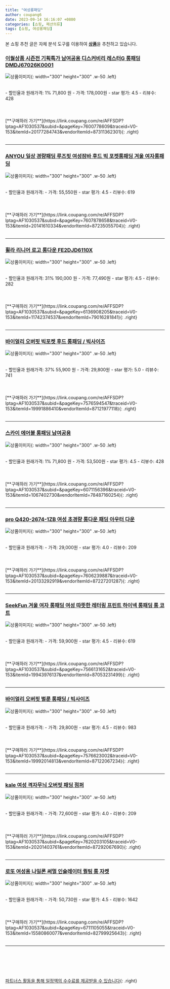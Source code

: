 ```yaml
---
title: "여성롱패딩"
author: coupang6
date: 2023-09-14 16:16:07 +0800
categories: [쇼핑, 패션의류]
tags: [쇼핑, 여성롱패딩]
---
```


본 쇼핑 추천 글은 자체 분석 도구를 이용하여 [**상품**](https://link.coupang.com/a/bao1ui)을 추천하고 있습니다.

### [이월상품 시즌전 기획특가 남여공용 디스커비리 레스터G 롱패딩 DMDJ67026K0001](https://link.coupang.com/re/AFFSDP?lptag=AF1030537&subid=&pageKey=7600778609&traceid=V0-153&itemId=20177284743&vendorItemId=87311362301)

![상품이미지](https://thumbnail10.coupangcdn.com/thumbnails/remote/230x230ex/image/vendor_inventory/9a73/719452d4103f6b2a5863198a1ddfe5c281eba8b157cbc0f13ba829962e71.png){: width="300" height="300" .w-50 .left}


<br>
- 할인율과 원래가격: 1%  71,800   원
- 가격: 178,000원
- star 평가: 4.5
- 리뷰수: 428
<br>
<br>
<br>
<br>
[**구매하러 가기**](https://link.coupang.com/re/AFFSDP?lptag=AF1030537&subid=&pageKey=7600778609&traceid=V0-153&itemId=20177284743&vendorItemId=87311362301){: .right}
<br>
<br>

---

### [ANYOU 일상 경량패딩 루즈핏 여성잠바 후드 빅 포켓롱패딩 겨울 여자롱패딩](https://link.coupang.com/re/AFFSDP?lptag=AF1030537&subid=&pageKey=7607878658&traceid=V0-153&itemId=20141610334&vendorItemId=87235055704)

![상품이미지](https://thumbnail6.coupangcdn.com/thumbnails/remote/230x230ex/image/vendor_inventory/59e8/cc337b9bd2d236fa4044e14eb027ddd38c8f16c33e48d4e48753f24e9016.jpg){: width="300" height="300" .w-50 .left}


<br>
- 할인율과 원래가격: 
- 가격: 55,550원
- star 평가: 4.5
- 리뷰수: 619
<br>
<br>
<br>
<br>
[**구매하러 가기**](https://link.coupang.com/re/AFFSDP?lptag=AF1030537&subid=&pageKey=7607878658&traceid=V0-153&itemId=20141610334&vendorItemId=87235055704){: .right}
<br>
<br>

---

### [휠라 리니어 로고 롱다운 FE2DJD6110X](https://link.coupang.com/re/AFFSDP?lptag=AF1030537&subid=&pageKey=6136908205&traceid=V0-153&itemId=11742374537&vendorItemId=79016281841)

![상품이미지](https://thumbnail6.coupangcdn.com/thumbnails/remote/230x230ex/image/rs_quotation_api/ehepfgyh/07a3d0141f324799a970af5be5e63d35.jpg){: width="300" height="300" .w-50 .left}


<br>
- 할인율과 원래가격: 31%  190,000   원
- 가격: 77,490원
- star 평가: 4.5
- 리뷰수: 282
<br>
<br>
<br>
<br>
[**구매하러 가기**](https://link.coupang.com/re/AFFSDP?lptag=AF1030537&subid=&pageKey=6136908205&traceid=V0-153&itemId=11742374537&vendorItemId=79016281841){: .right}
<br>
<br>

---

### [바이얼리 오버핏 빅포켓 후드 롱패딩 / 빅사이즈](https://link.coupang.com/re/AFFSDP?lptag=AF1030537&subid=&pageKey=7576594547&traceid=V0-153&itemId=19991886410&vendorItemId=87121977118)

![상품이미지](https://thumbnail7.coupangcdn.com/thumbnails/remote/230x230ex/image/vendor_inventory/f018/a160bafe562357dcf8187df4b50246ac9448a768a17c9c8966f03255a1cc.jpg){: width="300" height="300" .w-50 .left}


<br>
- 할인율과 원래가격: 37%  55,900   원
- 가격: 29,800원
- star 평가: 5.0
- 리뷰수: 741
<br>
<br>
<br>
<br>
[**구매하러 가기**](https://link.coupang.com/re/AFFSDP?lptag=AF1030537&subid=&pageKey=7576594547&traceid=V0-153&itemId=19991886410&vendorItemId=87121977118){: .right}
<br>
<br>

---

### [스카이 에어볼 롱패딩 남여공용](https://link.coupang.com/re/AFFSDP?lptag=AF1030537&subid=&pageKey=6071156396&traceid=V0-153&itemId=1067402730&vendorItemId=78487160254)

![상품이미지](https://thumbnail6.coupangcdn.com/thumbnails/remote/230x230ex/image/vendor_inventory/e167/efa41ac6d9a78323d80bd47e45266a61cbee8aa9d2204cc493b53690fb37.jpg){: width="300" height="300" .w-50 .left}


<br>
- 할인율과 원래가격: 1%  71,800   원
- 가격: 53,500원
- star 평가: 4.5
- 리뷰수: 428
<br>
<br>
<br>
<br>
[**구매하러 가기**](https://link.coupang.com/re/AFFSDP?lptag=AF1030537&subid=&pageKey=6071156396&traceid=V0-153&itemId=1067402730&vendorItemId=78487160254){: .right}
<br>
<br>

---

### [pro Q420-2674-1ZB 여성 초경량 롱다운 패딩 아우터 다운](https://link.coupang.com/re/AFFSDP?lptag=AF1030537&subid=&pageKey=7606239887&traceid=V0-153&itemId=20133292919&vendorItemId=87227201287)

![상품이미지](https://thumbnail10.coupangcdn.com/thumbnails/remote/230x230ex/image/vendor_inventory/9ae4/0a5c71a31bf4d1c364b7fdd332455536bacc72a972272685238863ad1a91.jpg){: width="300" height="300" .w-50 .left}


<br>
- 할인율과 원래가격: 
- 가격: 29,000원
- star 평가: 4.0
- 리뷰수: 209
<br>
<br>
<br>
<br>
[**구매하러 가기**](https://link.coupang.com/re/AFFSDP?lptag=AF1030537&subid=&pageKey=7606239887&traceid=V0-153&itemId=20133292919&vendorItemId=87227201287){: .right}
<br>
<br>

---

### [SeekFun 겨울 여자 롱패딩 여성 따뜻한 레터링 프린트 하이넥 롱패딩 롱 코트](https://link.coupang.com/re/AFFSDP?lptag=AF1030537&subid=&pageKey=7566131652&traceid=V0-153&itemId=19943976137&vendorItemId=87053231499)

![상품이미지](https://thumbnail6.coupangcdn.com/thumbnails/remote/230x230ex/image/vendor_inventory/b876/82a259e39935cd2709b90b6243017345368a7d815a5680d4a4138b3bd17c.jpg){: width="300" height="300" .w-50 .left}


<br>
- 할인율과 원래가격: 
- 가격: 59,900원
- star 평가: 4.5
- 리뷰수: 619
<br>
<br>
<br>
<br>
[**구매하러 가기**](https://link.coupang.com/re/AFFSDP?lptag=AF1030537&subid=&pageKey=7566131652&traceid=V0-153&itemId=19943976137&vendorItemId=87053231499){: .right}
<br>
<br>

---

### [바이얼리 오버핏 벌룬 롱패딩 / 빅사이즈](https://link.coupang.com/re/AFFSDP?lptag=AF1030537&subid=&pageKey=7576623002&traceid=V0-153&itemId=19992014813&vendorItemId=87122067234)

![상품이미지](https://thumbnail10.coupangcdn.com/thumbnails/remote/230x230ex/image/vendor_inventory/39a7/c1995a25efeb273e1e4d13710de283eb226e8c270050d6fd18917aa47d04.jpg){: width="300" height="300" .w-50 .left}


<br>
- 할인율과 원래가격: 
- 가격: 29,800원
- star 평가: 4.5
- 리뷰수: 983
<br>
<br>
<br>
<br>
[**구매하러 가기**](https://link.coupang.com/re/AFFSDP?lptag=AF1030537&subid=&pageKey=7576623002&traceid=V0-153&itemId=19992014813&vendorItemId=87122067234){: .right}
<br>
<br>

---

### [kale 여성 격자무늬 오버핏 패딩 점퍼](https://link.coupang.com/re/AFFSDP?lptag=AF1030537&subid=&pageKey=7620203105&traceid=V0-153&itemId=20201403761&vendorItemId=87292067690)

![상품이미지](https://thumbnail10.coupangcdn.com/thumbnails/remote/230x230ex/image/vendor_inventory/41ec/3c52f7709c91f2e1c06f4f427dbd6ccbd19431f81b81dd4b9b61f9d7a50e.png){: width="300" height="300" .w-50 .left}


<br>
- 할인율과 원래가격: 
- 가격: 72,600원
- star 평가: 4.0
- 리뷰수: 209
<br>
<br>
<br>
<br>
[**구매하러 가기**](https://link.coupang.com/re/AFFSDP?lptag=AF1030537&subid=&pageKey=7620203105&traceid=V0-153&itemId=20201403761&vendorItemId=87292067690){: .right}
<br>
<br>

---

### [로또 여성용 나일론 써멀 인슐레이터 퀼팅 롱 자켓](https://link.coupang.com/re/AFFSDP?lptag=AF1030537&subid=&pageKey=6711105055&traceid=V0-153&itemId=15580860077&vendorItemId=82799925643)

![상품이미지](https://thumbnail8.coupangcdn.com/thumbnails/remote/230x230ex/image/retail/images/1330049840604405-cae48e5b-088b-4e72-8ec6-ae4fee657b2c.jpg){: width="300" height="300" .w-50 .left}


<br>
- 할인율과 원래가격: 
- 가격: 50,730원
- star 평가: 4.5
- 리뷰수: 1642
<br>
<br>
<br>
<br>
[**구매하러 가기**](https://link.coupang.com/re/AFFSDP?lptag=AF1030537&subid=&pageKey=6711105055&traceid=V0-153&itemId=15580860077&vendorItemId=82799925643){: .right}
<br>
<br>

---
<br><br><br><br><br> [파트너스 활동을 통해 일정액의 수수료를 제공받을 수 있습니다](https://link.coupang.com/a/bao1ui){: .right}